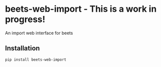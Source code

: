# beets-web-import - This is a work in progress!

An import web interface for beets

## Installation

```
pip install beets-web-import
```
